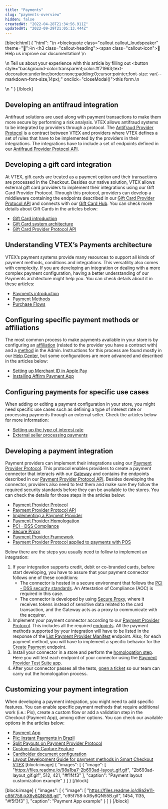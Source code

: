 ```yaml
---
title: "Payments"
slug: "payments-overview"
hidden: false
createdAt: "2022-04-28T21:34:56.911Z"
updatedAt: "2022-09-29T21:05:13.444Z"
---
```

[block:html]
{
  "html": "<style>\n    .markdown-body .callout[theme=\"📣\"] {\n    --icon: \"\\f0a1\";\n    --icon-color: #142032;\n    --border: #142032;\n    --background: #f8f7fc;\n    --text: #4a596b;\n    }\n  </style>\n  <blockquote class=\"callout callout_loudspeaker\" theme=\"📣\">\n    <h3 class=\"callout-heading\"><span class=\"callout-icon\">📣</span>Help us improve our documentation! </h3>\n      <p>\n      Tell us about your experience with this article by filling out <button style=\"background-color:transparent;color:#f71963;text-decoration:underline;border:none;padding:0;cursor:pointer;font-size: var(--markdown-font-size,14px);\" onclick=\"closeModal()\">this form.</button>\n      </p>\n  </blockquote>"
}
[/block]
## Developing an antifraud integration

Antifraud solutions are used along with payment transactions to make them more secure by performing a risk analysis. VTEX allows antifraud systems to be integrated by providers through a protocol. The [Antifraud Provider Protocol](https://help.vtex.com/en/tutorial/antifraud-provider--4aZtmdpgFikcsQomWyqAOq) is a contract between VTEX and providers where VTEX defines a set of rules that have to be implemented by the providers in their integrations. The integrations have to include a set of endpoints defined in our [Antifraud Provider Protocol API](https://developers.vtex.com/vtex-rest-api/reference/antifraud-provider-protocol-overview).


## Developing a gift card integration

At VTEX, gift cards are treated as a payment option and their transactions are processed in the Checkout. Besides our native solution, VTEX allows external gift card providers to implement their integrations using our Gift Card Provider Protocol. Through this protocol, providers can develop a middleware containing the endpoints described in our [Gift Card Provider Protocol API](https://developers.vtex.com/vtex-rest-api/reference/giftcard-provider-protocol-overview) and connects with our [Gift Card Hub](https://developers.vtex.com/vtex-rest-api/reference/giftcard-hub-api-overview). You can check more details about Gift Cards in the articles below:

- [Gift Card introduction](https://developers.vtex.com/vtex-rest-api/docs/gift-card-integration-guide-system-architecture)
- [Gift Card system architecture](https://developers.vtex.com/vtex-rest-api/docs/gift-card-integration-guide-system-architecture)
- [Gift Card Provider Protocol API](https://developers.vtex.com/vtex-rest-api/reference/giftcard-provider-protocol-overview)


## Understanding VTEX’s Payments architecture

VTEX’s payment systems provide many resources to support all kinds of payment methods, conditions and integrations. This versatility also comes with complexity. If you are developing an integration or dealing with a more complex payment configuration, having a better understanding of our Payments architecture might help you. You can check details about it in these articles:

- [Payments introduction](https://developers.vtex.com/vtex-rest-api/docs/payments-integration-guide)
- [Payment Methods](https://developers.vtex.com/vtex-rest-api/docs/payments-integration-payment-methods)
- [Purchase Flows](https://developers.vtex.com/vtex-rest-api/docs/payments-integration-purchase-flows)


## Configuring specific payment methods or affiliations

The most common process to make payments available in your store is by configuring an [affiliation](https://help.vtex.com/tutorial/registering-gateway-affiliations--tutorials_444) (related to the provider you have a contract with) and a [method](https://help.vtex.com/en/tutorial/how-to-configure-payment-conditions) in the Admin. Instructions for this process are found mostly in our [Help Center](https://help.vtex.com/subcategory/payment-settings--3tDGibM2tqMyqIyukqmmMw), but some configurations are more advanced and described in the articles below:

- [Setting up Merchant ID in Apple Pay](https://developers.vtex.com/vtex-rest-api/docs/setting-up-merchant-id-in-apple-pay)
- [Installing Affirm Payment App](https://developers.vtex.com/vtex-rest-api/docs/installing-affirm-payment-app-1)


## Configuring payments for specific use cases

When adding or editing a payment configuration in your store, you might need specific use cases such as defining a type of interest rate or processing payments through an external seller. Check the articles below for more information:

- [Setting up the type of interest rate](https://developers.vtex.com/vtex-rest-api/docs/setting-up-the-type-of-interest-rate)
- [External seller processing payments](https://developers.vtex.com/vtex-rest-api/docs/external-seller-processing-payments)


## Developing a payment integration

Payment providers can implement their integrations using our [Payment Provider Protocol](https://developers.vtex.com/vtex-rest-api/docs/payments-integration-payment-provider-protocol). This protocol enables providers to create a payment connector that interacts with our [Gateway](https://help.vtex.com/tutorial/what-is-a-payment-gateway--2KH9Wdi7F6swOU4amECSOk) and contains the endpoints described in our [Payment Provider Protocol API](https://developers.vtex.com/vtex-rest-api/reference/payment-provider-protocol-api-overview). Besides developing the connector, providers also need to test them and make sure they follow the required security standards before they can be available to the stores. You can check the details for those steps in the articles below:

- [Payment Provider Protocol](https://developers.vtex.com/vtex-rest-api/docs/payments-integration-payment-provider-protocol)
- [Payment Provider Protocol API](https://developers.vtex.com/vtex-rest-api/reference/payment-provider-protocol-api-overview)
- [Implementing a Payment Provider](https://developers.vtex.com/vtex-rest-api/docs/payments-integration-implementing-a-payment-provider)
- [Payment Provider Homologation](https://developers.vtex.com/vtex-rest-api/docs/payments-integration-payment-provider-homologation)
- [PCI - DSS Compliance](https://developers.vtex.com/vtex-rest-api/docs/payments-integration-pci-dss-compliance)
- [Secure Proxy](https://developers.vtex.com/vtex-rest-api/docs/payments-integration-secure-proxy)
- [Payment Provider Framework](https://developers.vtex.com/vtex-rest-api/docs/payments-integration-payment-provider-framework)
- [Payment Provider Protocol applied to payments with POS](https://developers.vtex.com/vtex-rest-api/docs/payments-integration-ppp-applied-to-pos)

Below there are the steps you usually need to follow to implement an integration:

1. If your integration supports credit, debit or co-branded cards, before start developing, you have to assure that your payment connector follows one of these conditions:
    - The connector is hosted in a secure environment that follows the [PCI - DSS security standards](https://developers.vtex.com/vtex-rest-api/docs/payments-integration-pci-dss-compliance). An Attestation of Compliance (AOC) is required in this case.
    - The connector is developed by using [Secure Proxy](https://developers.vtex.com/vtex-rest-api/docs/payments-integration-secure-proxy), where it receives tokens instead of sensitive data related to the card transaction, and the Gateway acts as a proxy to communicate with the acquirer.
2. Implement your payment connector according to our [Payment Provider Protocol](https://developers.vtex.com/vtex-rest-api/docs/payments-integration-payment-provider-protocol). This includes all the required [endpoints](https://developers.vtex.com/vtex-rest-api/reference/payment-provider-protocol-api-overview). All the payment methods supported by your integration will have to be listed in the response of the [List Payment Provider Manifest](https://developers.vtex.com/vtex-developer-docs/reference/manifest-1) endpoint. Also, for each payment method, you will have to implement a specific behavior for the [Create Payment](https://developers.vtex.com/vtex-developer-docs/reference/createpayment) endpoint.
3. Install your connector in a store and perform the [homologation step](https://developers.vtex.com/vtex-rest-api/docs/payments-integration-payment-provider-homologation). Here you will test each endpoint of your connector using the [Payment Provider Test Suite app](https://apps.vtex.com/vtex-payment-provider-test-suite/p).
4. After your connector passes all the tests, [open a ticket](https://help.vtex.com/en/support) so our team can carry out the homologation process.

## Customizing your payment integration

When developing a payment integration, you might need to add specific features. You can enable specific payment methods that require additional work (i.e.: Pix), create a custom flow or add a validation step in the Checkout (Payment App), among other options. You can check our available options in the articles below:

- [Payment App](https://developers.vtex.com/vtex-rest-api/docs/payments-integration-payment-app)
- [Pix: Instant Payments in Brazil](https://developers.vtex.com/vtex-rest-api/docs/payments-integration-pix-instant-payments-in-brazil)
- [Split Payouts on Payment Provider Protocol](https://developers.vtex.com/vtex-rest-api/docs/split-payouts-on-payment-provider-protocol)
- [Custom Auto Capture Feature](https://developers.vtex.com/vtex-rest-api/docs/custom-auto-capture-feature)
- [Cardholder document configuration](https://developers.vtex.com/vtex-rest-api/docs/cardholder-document-configuration)
- [Layout Development Guide for payment methods in Smart Checkout VTEX](https://developers.vtex.com/vtex-rest-api/docs/layout-development-guide-for-payment-methods-in-smart-checkout-vtex)
[block:image]
{
  "images": [
    {
      "image": [
        "https://files.readme.io/98a1ba7-2b693ad-layout_gif.gif",
        "2b693ad-layout_gif.gif",
        512,
        421,
        "#f1f4f3"
      ],
      "caption": "Payment layout customization example"
    }
  ]
}
[/block]

[block:image]
{
  "images": [
    {
      "image": [
        "https://files.readme.io/d9a2e11-c95f758-kX6y8QN55B.gif",
        "c95f758-kX6y8QN55B.gif",
        1454,
        1135,
        "#f5f3f3"
      ],
      "caption": "Payment App example"
    }
  ]
}
[/block]